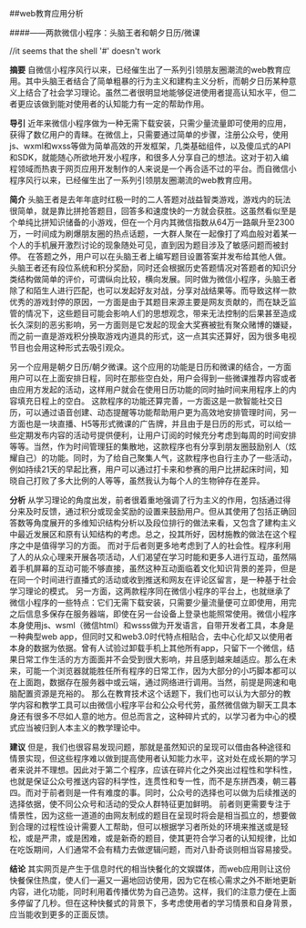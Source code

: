 ##web教育应用分析 

####——两款微信小程序：头脑王者和朝夕日历/微课

//it seems that the shell '#' doesn't work

**摘要**
自微信小程序风行以来，已经催生出了一系列引领朋友圈潮流的web教育应用。其中头脑王者结合了简单粗暴的行为主义和建构主义分析，而朝夕日历某种意义上结合了社会学习理论。虽然二者很明显地能够促进使用者提高认知水平，但二者更应该做到能对使用者的认知能力有一定的帮助作用。

**导引**
近年来微信小程序做为一种无需下载安装，只需少量流量即可使用的应用，获得了数亿用户的青睐。在微信上，只需要通过简单的步骤，注册公众号，使用js、wxml和wxss等做为简单高效的开发框架，几类基础组件，以及傻瓜式的API和SDK，就能随心所欲地开发小程序，和很多人分享自己的想法。这对于初入编程领域而热衷于网页应用开发制作的人来说是一个再合适不过的平台。而自微信小程序风行以来，已经催生出了一系列引领朋友圈潮流的web教育应用。

**简介**
头脑王者是去年年底时红极一时的二人答题对战益智类游戏，游戏内的玩法很简单，就是靠比拼抢答题目，回答多和速度快的一方就会获胜。这虽然看似至是个单纯比拼知识储备的小游戏，但在一个月内其微信指数从64万一路飙升至2300万，一时间成为刷爆朋友圈的热点话题，一大群人聚在一起像打了鸡血般对着某一个人的手机展开激烈讨论的现象随处可见，直到因为题目涉及了敏感问题而被封停。
在答题之外，用户可以在头脑王者上编写题目设置答案并发布给其他人做。头脑王者还有段位系统和积分奖励，同时还会根据历史答题情况对答题者的知识分类结构做简单的评价，可谓纵向比较，横向发展。同时做为微信小程序，头脑王者除了和陌生人进行匹配，也可以发起好友对战，分享对战结果等。而导致这样一款优秀的游戏封停的原因，一方面是由于其题目来源主要是网友贡献的，而在缺乏监管的情况下，这些题目可能会影响人们的思想观念，带来无法控制的后果甚至造成长久深刻的恶劣影响，另一方面则是它发起的现金大奖赛被批有聚众赌博的嫌疑，而之前一直是游戏积分换取游戏内道具的形式，这一点其实还算好，因为很多电视节目也会用这种形式去吸引观众。

另一个应用是朝夕日历/朝夕微课。这个应用的功能是日历和微课的结合，一方面用户可以在上面安排日程，同时在那些空白处，用户会得到一些微课推荐内容或者由应用方发起的活动，这样用户就会在使用日历功能的同时抽时间来用程序上的内容填充日程上的空白。
这款程序的功能还算完善，一方面这是一款智能社交日历，可以通过语音创建、动态提醒等功能帮助用户更为高效地安排管理时间，另一方面也是一块直播、H5等形式微课的广告牌，并且由于是日历的形式，可以给一些定期发布内容的活动号提供便利，让用户订阅的时候充分考虑到每周的时间安排等等。当然，作为时间管理狂的集散地，这款程序也有分享到朋友圈鼓励别人（炫耀自己）的功能。同时，为了给自己聚集人气，这款程序也自行主办了一些活动，例如持续21天的早起比赛，用户可以通过打卡来和参赛的用户比拼起床时间，知晓自己打败了多大比例的人等等，虽然我认为每个人的生物钟存在差异。

**分析**
从学习理论的角度出发，前者很着重地强调了行为主义的作用，包括通过得分来及时反馈，通过积分或现金奖励的设置来鼓励用户。但从其使用了包括正确回答数等角度展开的多维知识结构分析以及段位排行的做法来看，又包含了建构主义中最近发展区和原有认知结构的考虑。总之，投其所好，因材施教的做法在这个程序之中是值得学习的方面。
而对于后者则更多地考虑到了人的社会性。程序利用了人的从众心理来开展各项活动，人们渴望在学习时能和更多人进行互动，虽然隔着手机屏幕的互动可能不够直接，虽然这种互动面临着文化知识背景的差异，但是在同一个时间进行直播式的活动或收到推送和网友在评论区留言，是一种基于社会学习理论的模式。
另一方面，这两款程序同在微信小程序的平台上，也就继承了微信小程序的一些特点：它们无需下载安装，只需要少量流量便可立即使用，用完之后信息多保存在服务器端，即使在另一台设备上登录也能照常使用。微信小程序本身使用js、wsml（微信html）和wsss做为开发语言，自带开发者工具，本身是一种典型web app，但同时又和web3.0时代特点相贴合，去中心化却又以使用者本身的数据为依据。曾有人试验过卸载手机上其他所有app，只留下一个微信，结果日常工作生活的方方面面并不会受到很大影响，并且感到越来越适应。那么在未来，可能一个浏览器就能胜任所有程序的日常工作，因为大部分的小巧脚本都可以在上面跑，数据存在服务器中或云端，通过网络进行调用。当然，前提是网速和电脑配置资源是充裕的。
那么在教育技术这个话题下，我们也可以认为大部分的教学内容和教学工具可以由微信小程序平台和公众号代劳，虽然微信做为聊天工具本身还有很多不尽如人意的地方。但总而言之，这种碎片式的，以学习者为中心的模式应当被归到人本主义的教学理论中。

**建议**
但是，我们也很容易发现问题，那就是虽然知识的呈现可以借由各种途径和情景实现，但这些程序难以做到提高使用者认知能力水平，这对处在成长期的学习者来说并不理想。因此对于第二个程序，应该在碎片化之外突出过程性和学科性，也就是保证公众号推送内容的科学性，连贯性和专一性，而不是东拼西凑，朝三暮四。而对于前者则是一件有难度的事。同时，公众号的选择也可以做为后续推送的选择依据，使不同公众号和活动的受众人群特征更加鲜明。
前者则更需要专注于情景性，因为这些一道道的由网友制成的题目在呈现时将会是相当孤立的，想要做到合理的过程性设计需要人工帮助，但可以根据学习者所处的环境来推送或是轻松，或是严肃，或是困难，或是新奇的题目，使其更符合学习者的认知规律，比如在吃饭期间，人们通常不会有精力去做逻辑问题，而对八卦奇谈则相当容易接受。

**结论**
其实网页是产生于信息时代的相当快餐化的文娱媒体，而web应用则让这份快餐保住热度，使人们一遍又一遍地回访使用，因为它在核心需求之外不断地更新内容，进化功能，同时利用着传播优势为自己造势。这样，我们的注意力便在上面多停留了几秒。但在这种快餐式的背景下，多考虑使用者的学习情景和自身背景，应当能收到更多的正面反馈。